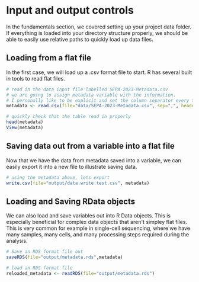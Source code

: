 # Input and output controls

In the fundamentals section, we covered setting up your project data folder. If everything is loaded into your directory structure properly, we should be able to easily use 
relative paths to quickly load up data files.


## Loading from a flat file
In the first case, we will load up a .csv format file to start. R has several built in tools to read flat files.

```r
# read in the data input file labelled SEPA-2023-Metadata.csv
# we are going to assign metadata variable with the information.
# I personally like to be explicit and set the column separator every time, as well as tell R to use the first row in the file as column headers. 
metadata <- read.csv(file="data/SEPA-2023-Metadata.csv", sep=",", header=T)

# quickly check that the table read in properly
head(metadata)
View(metadata)

```

## Saving data out from a variable into a flat file
Now that we have the data from metadata saved into a variable, we can easily export it into a new file to illustrate saving data.

```r
# using the metadata above, lets export
write.csv(file="output/data.write.test.csv", metadata)
```

## Loading and Saving RData objects
We can also load and  save variables out into R Data objects. This is especially beneficial for complex data objects that aren't simpley flat files. This is
very common for example in single-cell sequencing, where we have many samples, many cells, and many processing steps required during the analysis. 

```r
# Save an RDS format file out
saveRDS(file="output/metadata.rds",metadata)

# load an RDS format file
reloaded_metadata <- readRDS(file="output/metadata.rds")
```


